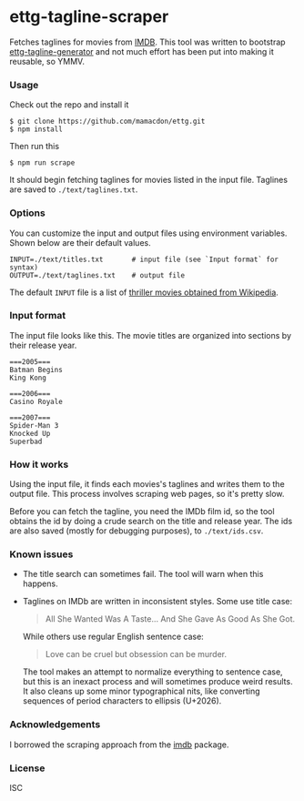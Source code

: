 # ettg-tagline-scraper
Fetches taglines for movies from [IMDB](http://www.imdb.com/). This tool was written to bootstrap
[ettg-tagline-generator](https://github.com/mamacdon/) and not much effort has been put into making it
reusable, so YMMV.

### Usage
Check out the repo and install it

    $ git clone https://github.com/mamacdon/ettg.git
    $ npm install

Then run this

    $ npm run scrape

It should begin fetching taglines for movies listed in the input file. Taglines are saved to `./text/taglines.txt`.

### Options
You can customize the input and output files using environment variables. Shown below are their
default values.

```console
INPUT=./text/titles.txt       # input file (see `Input format` for syntax)
OUTPUT=./text/taglines.txt    # output file
```

The default `INPUT` file is a list of [thriller movies obtained from Wikipedia](https://en.wikipedia.org/wiki/List_of_erotic_thriller_films).

### Input format
The input file looks like this. The movie titles are organized into sections by their release year.

    ===2005===
    Batman Begins
    King Kong

    ===2006===
    Casino Royale

    ===2007===
    Spider-Man 3
    Knocked Up
    Superbad

### How it works
Using the input file, it finds each movies's taglines and writes them to the output file. This process
involves scraping web pages, so it's pretty slow.

Before you can fetch the tagline, you need the IMDb film id, so the tool obtains the id by doing a crude search
on the title and release year. The ids are also saved (mostly for debugging purposes), to `./text/ids.csv`.

### Known issues
* The title search can sometimes fail. The tool will warn when this happens.
* Taglines on IMDb are written in inconsistent styles. Some use title case:

    > All She Wanted Was A Taste… And She Gave As Good As She Got.

    While others use regular English sentence case:

    > Love can be cruel but obsession can be murder.

    The tool makes an attempt to normalize everything to sentence case, but this is an inexact process and
    will sometimes produce weird results. It also cleans up some minor typographical nits, like converting
    sequences of period characters to ellipsis (U+2026).

### Acknowledgements
I borrowed the scraping approach from the [imdb](https://npmjs.org/package/imdb) package.

### License
ISC